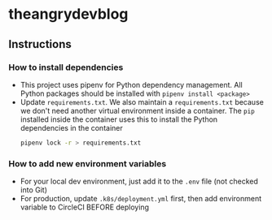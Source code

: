 # theangrydevblog

## Instructions

### How to install dependencies

* This project uses pipenv for Python dependency management. All Python packages should be installed with `pipenv install <package>`
* Update `requirements.txt`. We also maintain a `requirements.txt` because we don't need another virtual environment inside a container. The `pip` installed inside the container uses this to install the Python dependencies in the container
    ```sh
    pipenv lock -r > requirements.txt
     ```

### How to add new environment variables

* For your local dev environment, just add it to the `.env` file (not checked into Git)
* For production, update `.k8s/deployment.yml` first, then add environment variable to CircleCI BEFORE deploying